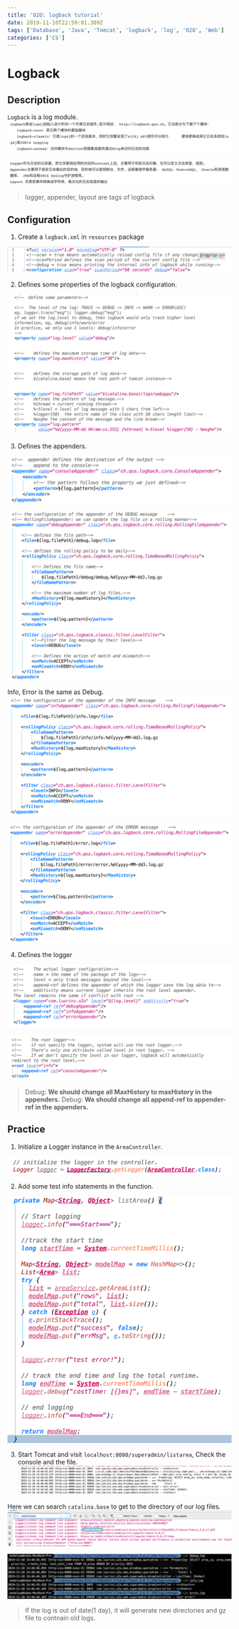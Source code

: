 ```yaml
---
title: 'O2O: logback tutorial'
date: 2019-11-10T22:59:01.309Z
tags: ['Database', 'Java', 'Tomcat', 'logback', 'log', 'O2O', 'Web']
categories: ['CS']
---
```


# Logback
## Description
`Logback` is a log module.
![Logback-2019-8-1-12-20-49.png](https://raw.githubusercontent.com/Luorinz/images/master/Logback-2019-8-1-12-20-49.png)

![Logback-2019-8-1-12-21-24.png](https://raw.githubusercontent.com/Luorinz/images/master/Logback-2019-8-1-12-21-24.png)

> logger, appender, layout are tags of logback

## Configuration
1. Create a `logback.xml` in `resources` package

![Logback-2019-11-10-12-31-22.png](https://raw.githubusercontent.com/Luorinz/images/master/Logback-2019-11-10-12-31-22.png)

2. Defines some properties of the logback configuration.

![Logback-2019-11-10-12-52-52.png](https://raw.githubusercontent.com/Luorinz/images/master/Logback-2019-11-10-12-52-52.png)

3. Defines the appenders.

![Logback-2019-11-10-13-1-13.png](https://raw.githubusercontent.com/Luorinz/images/master/Logback-2019-11-10-13-1-13.png)

![Logback-2019-11-10-14-3-39.png](https://raw.githubusercontent.com/Luorinz/images/master/Logback-2019-11-10-14-3-39.png)

Info, Error is the same as Debug.
![Logback-2019-11-10-14-4-14.png](https://raw.githubusercontent.com/Luorinz/images/master/Logback-2019-11-10-14-4-14.png)

![Logback-2019-11-10-14-7-21.png](https://raw.githubusercontent.com/Luorinz/images/master/Logback-2019-11-10-14-7-21.png)

4. Defines the logger

![Logback-2019-11-10-14-19-22.png](https://raw.githubusercontent.com/Luorinz/images/master/Logback-2019-11-10-14-19-22.png)

![Logback-2019-11-10-14-19-41.png](https://raw.githubusercontent.com/Luorinz/images/master/Logback-2019-11-10-14-19-41.png)

> Debug: __We should change all MaxHistory to maxHistory in the appenders.__
> Debug: __We should change all append-ref to appender-ref in the appenders.__

## Practice

1. Initialize a Logger instance in the `AreaController`.

![2_Logback-2019-11-10-14-28-29.png](https://raw.githubusercontent.com/Luorinz/images/master/2_Logback-2019-11-10-14-28-29.png)

2. Add some test info statements in the function.

![2_Logback-2019-11-10-14-48-50.png](https://raw.githubusercontent.com/Luorinz/images/master/2_Logback-2019-11-10-14-48-50.png)

3. Start Tomcat and visit `localhost:8080/superadmin/listarea`, Check the console and the file.
![2_Logback-2019-11-10-14-49-12.png](https://raw.githubusercontent.com/Luorinz/images/master/2_Logback-2019-11-10-14-49-12.png)


Here we can search `catalina.base` to get to the directory of our log files.
![2_Logback-2019-11-10-14-52-23.png](https://raw.githubusercontent.com/Luorinz/images/master/2_Logback-2019-11-10-14-52-23.png)

![2_Logback-2019-11-10-14-51-30.png](https://raw.githubusercontent.com/Luorinz/images/master/2_Logback-2019-11-10-14-51-30.png)

> If the log is out of date(1 day), it will generate new directories and gz file to contnain old logs.
